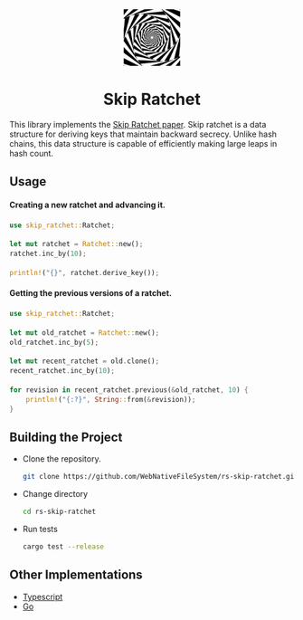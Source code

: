 <div align="center">
  <a href="https://github.com/WebNativeFileSystem" target="_blank">
    <img src="https://raw.githubusercontent.com/WebNativeFileSystem/rs-skip-ratchet/main/assets/logo.svg" alt="Skip Ratchet Logo" width="100" height="100"></img>
  </a>

  <h1 align="center">Skip Ratchet</h1>
</div>

This library implements the [Skip Ratchet paper][paper]. Skip ratchet is a data structure for deriving keys that maintain backward secrecy. Unlike hash chains, this data structure is capable of efficiently making large leaps in hash count.

## Usage

#### Creating a new ratchet and advancing it.

```rs
use skip_ratchet::Ratchet;

let mut ratchet = Ratchet::new();
ratchet.inc_by(10);

println!("{}", ratchet.derive_key());
```

#### Getting the previous versions of a ratchet.

```rs
use skip_ratchet::Ratchet;

let mut old_ratchet = Ratchet::new();
old_ratchet.inc_by(5);

let mut recent_ratchet = old.clone();
recent_ratchet.inc_by(10);

for revision in recent_ratchet.previous(&old_ratchet, 10) {
    println!("{:?}", String::from(&revision));
}
```

## Building the Project

- Clone the repository.

  ```bash
  git clone https://github.com/WebNativeFileSystem/rs-skip-ratchet.git
  ```

- Change directory

  ```bash
  cd rs-skip-ratchet
  ```

- Run tests

  ```bash
  cargo test --release
  ```

## Other Implementations

- [Typescript][ts-impl]
- [Go][go-impl]

[ts-impl]: https://github.com/fission-suite/webnative/blob/matheus23/wnfs2/src/fs/data/private/spiralratchet.ts
[go-impl]: https://github.com/qri-io/wnfs-go/tree/master/private/ratchet
[paper]: https://github.com/fission-codes/skip-ratchet-paper/blob/main/skip-ratchet.pdf
